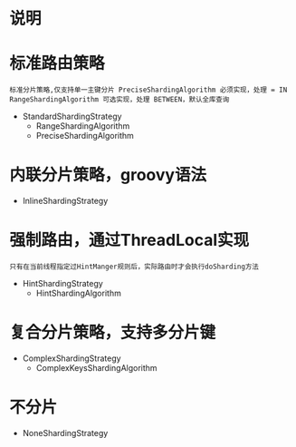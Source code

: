 # 说明

# 标准路由策略
`
    标准分片策略,仅支持单一主键分片
    PreciseShardingAlgorithm 必须实现，处理 = IN
    RangeShardingAlgorithm 可选实现，处理 BETWEEN，默认全库查询
`
- StandardShardingStrategy
    * RangeShardingAlgorithm
    * PreciseShardingAlgorithm


# 内联分片策略，groovy语法
- InlineShardingStrategy


# 强制路由，通过ThreadLocal实现
`
    只有在当前线程指定过HintManger规则后，实际路由时才会执行doSharding方法
`
- HintShardingStrategy
    * HintShardingAlgorithm


# 复合分片策略，支持多分片键
-  ComplexShardingStrategy
    * ComplexKeysShardingAlgorithm

# 不分片
- NoneShardingStrategy